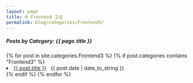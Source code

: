 ```yaml
---
layout: page
title: 🌐 Frontend 고급
permalink: blog/categories/Frontend3/
---
```


<h5>Posts by Category: {{ page.title }}</h5>

<div class="card" >
  {% for post in site.categories.Frontend3 %}
    {% if post.categories contains "Frontend3" %}
      <li class="category-posts">
        <a href="{{ post.url }}">{{ post.title }}</a>
        &nbsp;
        <span>{{ post.date | date_to_string }}</span>
      </li>
    {% endif %}
  {% endfor %}
</div>
